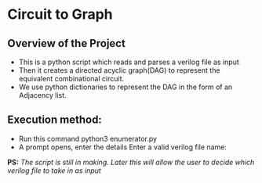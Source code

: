 # Circuit to Graph

## Overview of the Project
* This is a python script which reads and parses a verilog file as input
* Then it creates a directed acyclic graph(DAG) to represent the equivalent combinational circuit.
* We use python dictionaries to represent the DAG in the form of an Adjacency list.

## Execution method:
* Run this command
    python3 enumerator.py
* A prompt opens, enter the details
    Enter a valid verilog file name:            

**PS:** *The script is still in making. Later this will allow the user to decide which verilog file to take in as input*
